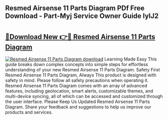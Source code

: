 ## Resmed Airsense 11 Parts Diagram PDf Free Download - Part-Myj Service Owner Guide IylJ2

# <h2><a href="http://dfrdzt.blite.top/?on=Resmed+Airsense+11+Parts+Diagram">🔗Download New 👉🔴 Resmed Airsense 11 Parts Diagram</a></h2>

[![Resmed Airsense 11 Parts Diagram download](https://i.imgur.com/lujVjoI.png)](http://dfrdzt.blite.top/?on=Resmed+Airsense+11+Parts+Diagram)
Learning Made Easy This guide breaks down complex concepts into simple steps for effortless understanding of your new Resmed Airsense 11 Parts Diagram. Safety First Resmed Airsense 11 Parts Diagram, Always This product is designed with safety in mind. Please follow all safety precautions when operating it. Resmed Airsense 11 Parts Diagram comes with an array of advanced features, including geolocation, smart alerts, customizable themes, and multi-device syncing, all of which can be accessed and customized through the user interface. Please Keep Us Updated Resmed Airsense 11 Parts Diagram. Share your feedback and suggestions to help us improve our products and services.
